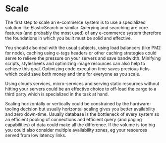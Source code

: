 # Scale

The first step to scale an e-commerce system is to use a specialized solution
like ElasticSearch or similar. Querying and searching are core features (and probably the most used)
of any e-commerce system therefore the foundations in which you built must be
solid and effective.

You should also deal with the usual subjects, using load balancers (like PM2 for node), caching using
e-tags headers or other caching strategies could serve to relieve the pressure on your servers and save
bandwidth. Minifying scripts, stylesheets and optimizing image resources can also help to achieve this goal.
Optimizing code execution time saves precious ticks which could save both money and time for everyone as
you scale.

Using clouds services, micro-services and serving static resources without hitting your servers could be an
effective choice to off-load the cargo to a third party which is specialized in the task at hand.

Scaling horizontally or vertically could be constrained by the hardware-tooling decision but usually
horizontal scaling gives you better availability and zero down-time. Usually database is the bottleneck
of every system so an efficient pooling of connections and efficient query (and paging capabilities) of
data could make all the difference. If the volume is too big you could also consider multiple availability zones,
eg your resources served from low latency links.

